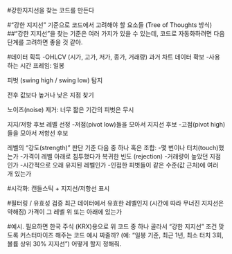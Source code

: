 #강한지지선을 찾는 코드를 만든다

#“강한 지지선” 기준으로 코드에서 고려해야 할 요소들 (Tree of Thoughts 방식)
##“강한 지지선”을 찾는 기준은 여러 가지가 있을 수 있는데, 코드로 자동화하려면 다음 단계를 고려하면 좋을 것 같아.

#데이터 획득
-OHLCV (시가, 고가, 저가, 종가, 거래량) 과거 차트 데이터 확보
-사용하는 시간 프레임: 일봉

피벗 (swing high / swing low) 탐지

전후 값보다 높거나 낮은 지점 찾기

노이즈(noise) 제거: 너무 짧은 기간의 피벗은 무시

지지/저항 후보 레벨 선정
-저점(pivot low)들을 모아서 지지선 후보
-고점(pivot high)들을 모아서 저항선 후보

레벨의 “강도(strength)” 판단 기준
다음 중 하나 혹은 조합:
-몇 번이나 터치(touch)했는가
-가격이 레벨 아래로 침투했다가 복귀한 빈도 (rejection)
-거래량이 높았던 지점인가
-시간적으로 오래 유지된 레벨인가
-인접한 피벗들이 같은 수준(값 근처)에 여러 개 있는가

#시각화: 캔들스틱 + 지지선/저항선 표시

#필터링 / 유효성 검증
최근 데이터에서 유효한 레벨인지 (시간에 따라 무너진 지지선은 약해짐)
가격이 그 레벨 위 또는 아래에 있는가

#예시.
필요하면 한국 주식 (KRX)용으로 위 코드 중 하나 골라서 “강한 지지선” 조건 맞도록 커스터마이즈 해주는 코드 예시 짜줄까? (예: “일봉 기준, 최근 1년, 최소 터치 3회, 볼륨 상위 30% 지지선”) 어떻게 할지 정해줘.